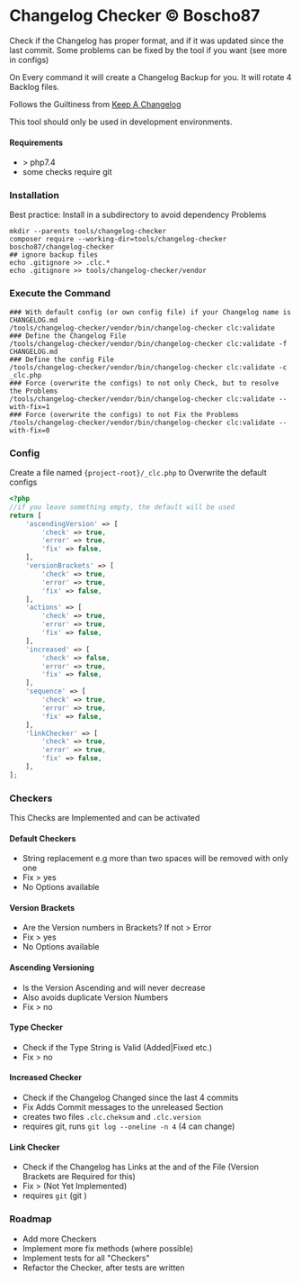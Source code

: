 # Changelog Checker &copy; Boscho87

Check if the Changelog has proper format, and if it was updated since the last commit. Some problems can be fixed by the
tool if you want (see more in configs)

On Every command it will create a Changelog Backup for you. It will rotate 4 Backlog files.

Follows the Guiltiness from [Keep A Changelog](https://keepachangelog.com/en/1.1.0/)

This tool should only be used in development environments.

#### Requirements

- \> php7.4
- some checks require git

### Installation

Best practice: Install in a subdirectory to avoid dependency Problems

```shell
mkdir --parents tools/changelog-checker
composer require --working-dir=tools/changelog-checker boscho87/changelog-checker
## ignore backup files
echo .gitignore >> .clc.*
echo .gitignore >> tools/changelog-checker/vendor
```

### Execute the Command

```shell
### With default config (or own config file) if your Changelog name is CHANGELOG.md
/tools/changelog-checker/vendor/bin/changelog-checker clc:validate
### Define the Changelog File
/tools/changelog-checker/vendor/bin/changelog-checker clc:validate -f CHANGELOG.md
### Define the config File
/tools/changelog-checker/vendor/bin/changelog-checker clc:validate -c _clc.php
### Force (overwrite the configs) to not only Check, but to resolve the Problems
/tools/changelog-checker/vendor/bin/changelog-checker clc:validate --with-fix=1
### Force (overwrite the configs) to not Fix the Problems
/tools/changelog-checker/vendor/bin/changelog-checker clc:validate --with-fix=0
```

### Config

Create a file named `{project-root}/_clc.php` to Overwrite the default configs

```php
<?php
//if you leave something empty, the default will be used
return [
    'ascendingVersion' => [
        'check' => true,
        'error' => true,
        'fix' => false,
    ],
    'versionBrackets' => [
        'check' => true,
        'error' => true,
        'fix' => false,
    ],
    'actions' => [
        'check' => true,
        'error' => true,
        'fix' => false,
    ],
    'increased' => [
        'check' => false,
        'error' => true,
        'fix' => false,
    ],
    'sequence' => [
        'check' => true,
        'error' => true,
        'fix' => false,
    ],
    'linkChecker' => [
        'check' => true,
        'error' => true,
        'fix' => false,
    ],
];
```

### Checkers

This Checks are Implemented and can be activated

#### Default Checkers
- String replacement e.g more than two spaces will be removed with only one
- Fix > yes
- No Options available
#### Version Brackets

- Are the Version numbers in Brackets? If not > Error
- Fix > yes
- No Options available

#### Ascending Versioning

- Is the Version Ascending and will never decrease
- Also avoids duplicate Version Numbers
- Fix > no

#### Type Checker

- Check if the Type String is Valid (Added|Fixed etc.)
- Fix > no

#### Increased Checker

- Check if the Changelog Changed since the last 4 commits
- Fix Adds Commit messages to the unreleased Section
- creates two files `.clc.cheksum` and `.clc.version`
- requires git, runs `git log --oneline -n 4` (4 can change)

#### Link Checker

- Check if the Changelog has Links at the and of the File (Version Brackets are Required for this)
- Fix > (Not Yet Implemented)
- requires `git`  (git )

### Roadmap

- Add more Checkers
- Implement more fix methods (where possible)
- Implement tests for all "Checkers"
- Refactor the Checker, after tests are written
